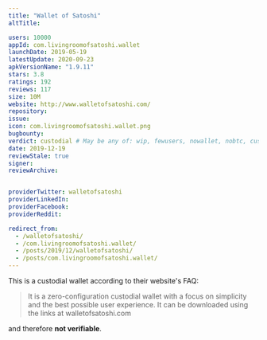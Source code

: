 ```yaml
---
title: "Wallet of Satoshi"
altTitle: 

users: 10000
appId: com.livingroomofsatoshi.wallet
launchDate: 2019-05-19
latestUpdate: 2020-09-23
apkVersionName: "1.9.11"
stars: 3.8
ratings: 192
reviews: 117
size: 10M
website: http://www.walletofsatoshi.com/
repository: 
issue: 
icon: com.livingroomofsatoshi.wallet.png
bugbounty: 
verdict: custodial # May be any of: wip, fewusers, nowallet, nobtc, custodial, nosource, nonverifiable, reproducible, bounty, defunct
date: 2019-12-19
reviewStale: true
signer: 
reviewArchive:


providerTwitter: walletofsatoshi
providerLinkedIn: 
providerFacebook: 
providerReddit: 

redirect_from:
  - /walletofsatoshi/
  - /com.livingroomofsatoshi.wallet/
  - /posts/2019/12/walletofsatoshi/
  - /posts/com.livingroomofsatoshi.wallet/
---
```



This is a custodial wallet according to their website's FAQ:

> It is a zero-configuration custodial wallet with a focus on simplicity and the
  best possible user experience. It can be downloaded using the links at
  walletofsatoshi.com

and therefore **not verifiable**.
